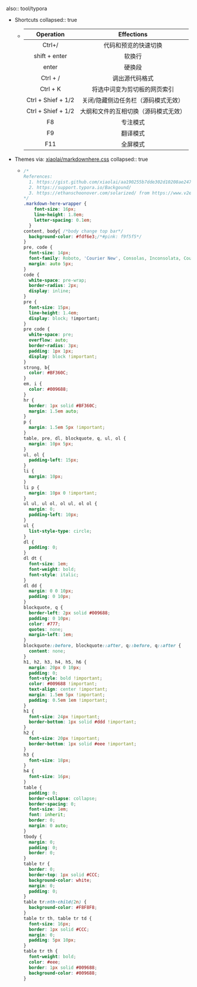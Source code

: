 also:: tool/typora

- Shortcuts
  collapsed:: true
  - |     Operation      |              Effections              |
    | :----------------: | :----------------------------------: |
    |       Ctrl+/       |         代码和预览的快速切换         |
    |   shift + enter    |                软换行                |
    |       enter        |                硬换段                |
    |      Ctrl + /      |            调出源代码格式            |
    |      Ctrl + K      |     将选中词变为剪切板的网页索引     |
    | Ctrl + Shief + 1/2 | 关闭/隐藏侧边任务栏（源码模式无效）  |
    | Ctrl + Shief + 1/2 | 大纲和文件的互相切换（源码模式无效） |
    |         F8         |               专注模式               |
    |         F9         |               翻译模式               |
    |        F11         |               全屏模式               |
- Themes via: [xiaolai/markdownhere.css](https://gist.github.com/xiaolai/aa190255b7dde302d10208ae247fc9f2)
  collapsed:: true
  - ```css
    /*
    References:
      1. https://gist.github.com/xiaolai/aa190255b7dde302d10208ae247fc9f2
      2. https://support.typora.io/Backgound/
      3. https://ethanschoonover.com/solarized/ from https://www.v2ex.com/t/703380
    */
    .markdown-here-wrapper {
        font-size: 16px;
        line-height: 1.8em;
        letter-spacing: 0.1em;
      }
    content, body{ /*body change top bar*/
      background-color: #fdf6e3;/*#pink: f9f5f5*/
    }
    pre, code {
      font-size: 14px;
      font-family: Roboto, 'Courier New', Consolas, Inconsolata, Courier, monospace;
      margin: auto 5px;
    }
    code {
      white-space: pre-wrap;
      border-radius: 2px;
      display: inline;
    }
    pre {
      font-size: 15px;
      line-height: 1.4em;
      display: block; !important;
    }
    pre code {
      white-space: pre;
      overflow: auto;
      border-radius: 3px;
      padding: 1px 1px;
      display: block !important;
    }
    strong, b{
      color: #BF360C;
    }
    em, i {
      color: #009688;
    }
    hr {
      border: 1px solid #BF360C;
      margin: 1.5em auto;
    }
    p {
      margin: 1.5em 5px !important;
    }
    table, pre, dl, blockquote, q, ul, ol {
      margin: 10px 5px;
    }
    ul, ol {
      padding-left: 15px;
    }
    li {
      margin: 10px;
    }
    li p {
      margin: 10px 0 !important;
    }
    ul ul, ul ol, ol ul, ol ol {
      margin: 0;
      padding-left: 10px;
    }
    ul {
      list-style-type: circle;
    }
    dl {
      padding: 0;
    }
    dl dt {
      font-size: 1em;
      font-weight: bold;
      font-style: italic;
    }
    dl dd {
      margin: 0 0 10px;
      padding: 0 10px;
    }
    blockquote, q {
      border-left: 2px solid #009688;
      padding: 0 10px;
      color: #777;
      quotes: none;
      margin-left: 1em;
    }
    blockquote::before, blockquote::after, q::before, q::after {
      content: none;
    }
    h1, h2, h3, h4, h5, h6 {
      margin: 20px 0 10px;
      padding: 0;
      font-style: bold !important;
      color: #009688 !important;
      text-align: center !important;
      margin: 1.5em 5px !important;
      padding: 0.5em 1em !important;
    }
    h1 {
      font-size: 24px !important;
      border-bottom: 1px solid #ddd !important;
    }
    h2 {
      font-size: 20px !important;
      border-bottom: 1px solid #eee !important;
    }
    h3 {
      font-size: 18px;
    }
    h4 {
      font-size: 16px;
    }
    table {
      padding: 0;
      border-collapse: collapse;
      border-spacing: 0;
      font-size: 1em;
      font: inherit;
      border: 0;
      margin: 0 auto;
    }
    tbody {
      margin: 0;
      padding: 0;
      border: 0;
    }
    table tr {
      border: 0;
      border-top: 1px solid #CCC;
      background-color: white;
      margin: 0;
      padding: 0;
    }
    table tr:nth-child(2n) {
      background-color: #F8F8F8;
    }
    table tr th, table tr td {
      font-size: 16px;
      border: 1px solid #CCC;
      margin: 0;
      padding: 5px 10px;
    }
    table tr th {
      font-weight: bold;
      color: #eee;
      border: 1px solid #009688;
      background-color: #009688;
    }
    ```
